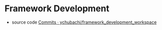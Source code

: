 Framework Development
=====================
- source code [Commits · ychubachi/framework_development_workspace](https://github.com/ychubachi/framework_development_workspace/commits/master)
